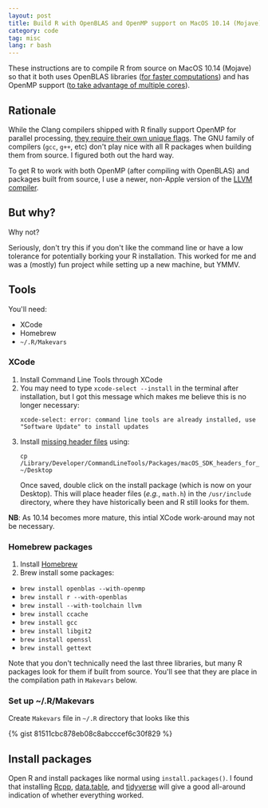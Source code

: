 ```yaml
---
layout: post
title: Build R with OpenBLAS and OpenMP support on MacOS 10.14 (Mojave)
category: code
tag: misc
lang: r bash
---
```


These instructions are to compile R from source on MacOS 10.14
(Mojave) so that it both uses OpenBLAS libraries ([for faster
computations](https://www.r-bloggers.com/why-is-r-slow-some-explanations-and-mklopenblas-setup-to-try-to-fix-this/))
and has OpenMP support ([to take advantage of multiple
cores](https://www.r-bloggers.com/openmp-tutorial-with-r-interface/)). 

## Rationale

While the Clang compilers shipped with R finally support OpenMP for
parallel processing, [they require their own unique
flags](https://iscinumpy.gitlab.io/post/omp-on-high-sierra/). The GNU
family of compilers (`gcc`, `g++`, etc) don't play nice with all R
packages when building them from source. I figured both out the hard way.  

To get R to work with both OpenMP (after compiling with OpenBLAS)
and packages built from source, I use a newer, non-Apple version of
the [LLVM compiler](https://llvm.org).

## But why?

Why not?

Seriously, don't try this if you don't like the command line or have a
low tolerance for potentially borking your R installation. This worked
for me and was a (mostly) fun project while setting up a new machine,
but YMMV. 

## Tools

You'll need:

- XCode  
- Homebrew
- `~/.R/Makevars`

### XCode

1. Install Command Line Tools through XCode  
  1. You may need to type `xcode-select --install` in the terminal after installation,
     but I got this message which makes me believe this is no longer necessary:
	 ```
	 xcode-select: error: command line tools are already installed, use "Software Update" to install updates
     ```
2. Install [missing header
   files](https://silvae86.github.io/sysadmin/mac/osx/mojave/beta/libxml2/2018/07/05/fixing-missing-headers-for-homebrew-in-mac-osx-mojave.html)
   using: 
   ```
   cp /Library/Developer/CommandLineTools/Packages/macOS_SDK_headers_for_macOS_10.14.pkg ~/Desktop
   ```
   Once saved, double click on the install package (which is now on
   your Desktop). This will place header files (*e.g.*, `math.h`) in
   the `/usr/include` directory, where they have historically been and
   R still looks for them.
   
**NB**: As 10.14 becomes more mature, this intial XCode work-around
may not be necessary. 

### Homebrew packages

1. Install [Homebrew](https://brew.sh)  
2. Brew install some packages:  

- `brew install openblas --with-openmp`  
- `brew install r --with-openblas`  
- `brew install --with-toolchain llvm`  
- `brew install ccache`  
- `brew install gcc`  
- `brew install libgit2`  
- `brew install openssl`  
- `brew install gettext`  

Note that you don't technically need the last three libraries, but
many R packages look for them if built from source. You'll see that
they are place in the compilation path in `Makevars` below.

### Set up ~/.R/Makevars

Create `Makevars` file in `~/.R` directory that looks like this

{% gist 81511cbc878eb08c8abcccef6c30f829 %}

## Install packages

Open R and install packages like normal using `install.packages()`. I
found that installing [Rcpp](https://CRAN.R-project.org/package=Rcpp),
[data.table](https://CRAN.R-project.org/package=data.table), and
[tidyverse](https://CRAN.R-project.org/package=tidyverse) will give a
good all-around indication of whether everything worked.
